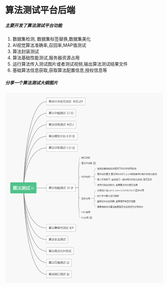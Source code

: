 # 算法测试平台后端

##### 主要开发了算法测试平台功能

1. 数据集检测, 数据集标签替换,数据集美化
2. AI视觉算法准确率,召回率,MAP值测试
3. 算法封装测试
4. 算法基础性能测试,服务器资源占用
5. 运行算法传入测试图片或者测试视频,输出算法测试结果文件
6. 基础算法信息获取,获取算法配置信息,授权信息等

##### 分享一个算法测试大纲图片

![image](algo_test.png)
